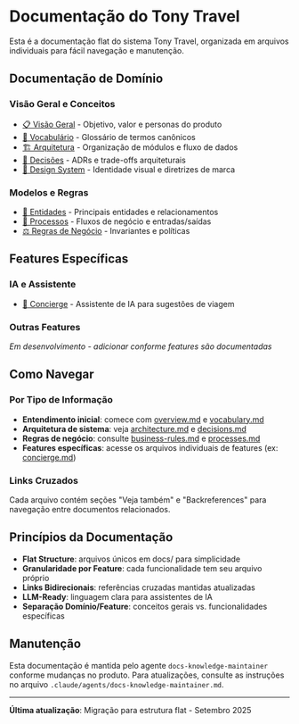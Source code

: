 # Documentação do Tony Travel

Esta é a documentação flat do sistema Tony Travel, organizada em arquivos individuais para fácil navegação e manutenção.

## Documentação de Domínio

### Visão Geral e Conceitos
- [📋 Visão Geral](./overview.md) - Objetivo, valor e personas do produto
- [📖 Vocabulário](./vocabulary.md) - Glossário de termos canônicos
- [🏗️ Arquitetura](./architecture.md) - Organização de módulos e fluxo de dados
- [📐 Decisões](./decisions.md) - ADRs e trade-offs arquiteturais
- [🎨 Design System](./design-system.md) - Identidade visual e diretrizes de marca

### Modelos e Regras
- [🏢 Entidades](./entities.md) - Principais entidades e relacionamentos
- [🔄 Processos](./processes.md) - Fluxos de negócio e entradas/saídas
- [⚖️ Regras de Negócio](./business-rules.md) - Invariantes e políticas

## Features Específicas

### IA e Assistente
- [🤖 Concierge](./concierge.md) - Assistente de IA para sugestões de viagem

### Outras Features
*Em desenvolvimento - adicionar conforme features são documentadas*

## Como Navegar

### Por Tipo de Informação
- **Entendimento inicial**: comece com [overview.md](./overview.md) e [vocabulary.md](./vocabulary.md)
- **Arquitetura de sistema**: veja [architecture.md](./architecture.md) e [decisions.md](./decisions.md)
- **Regras de negócio**: consulte [business-rules.md](./business-rules.md) e [processes.md](./processes.md)
- **Features específicas**: acesse os arquivos individuais de features (ex: [concierge.md](./concierge.md))

### Links Cruzados
Cada arquivo contém seções "Veja também" e "Backreferences" para navegação entre documentos relacionados.

## Princípios da Documentação

- **Flat Structure**: arquivos únicos em docs/ para simplicidade
- **Granularidade por Feature**: cada funcionalidade tem seu arquivo próprio
- **Links Bidirecionais**: referências cruzadas mantidas atualizadas
- **LLM-Ready**: linguagem clara para assistentes de IA
- **Separação Domínio/Feature**: conceitos gerais vs. funcionalidades específicas

## Manutenção

Esta documentação é mantida pelo agente `docs-knowledge-maintainer` conforme mudanças no produto. Para atualizações, consulte as instruções no arquivo `.claude/agents/docs-knowledge-maintainer.md`.

---

**Última atualização**: Migração para estrutura flat - Setembro 2025